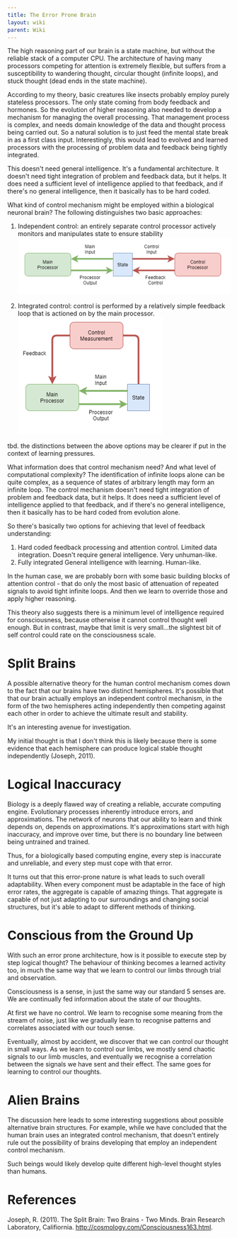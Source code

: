 ```yaml
---
title: The Error Prone Brain
layout: wiki
parent: Wiki
---
```


The high reasoning part of our brain is a state machine, but without the reliable stack of a computer CPU. The architecture of having many processors competing for attention is extremely flexible, but suffers from a susceptibility to wandering thought, circular thought (infinite loops), and stuck thought (dead ends in the state machine).

According to my theory, basic creatures like insects probably employ purely stateless processors. The only state coming from body feedback and hormones. So the evolution of higher reasoning also needed to develop a mechanism for managing the overall processing. That management process is complex, and needs domain knowledge of the data and thought process being carried out. So a natural solution is to just feed the mental state break in as a first class input. Interestingly, this would lead to evolved and learned processors with the processing of problem data and feedback being tightly integrated.

This doesn't need general intelligence. It's a fundamental architecture. It doesn't need tight integration of problem and feedback data, but it helps. It does need a sufficient level of intelligence applied to that feedback, and if there's no general intelligence, then it basically has to be hard coded.

What kind of control mechanism might be employed within a biological neuronal brain? The following distinguishes two basic approaches:

1. Independent control: an entirely separate control processor actively monitors and manipulates state to ensure stability
![independent control loop](files/A-theory-of-consciousness-independent-control.png)

2. Integrated control: control is performed by a relatively simple feedback loop that is actioned on by the main processor.
![integrated control loop](files/A-theory-of-consciousness-integrated-control.png)

tbd. the distinctions between the above options may be clearer if put in the context of learning pressures.

What information does that control mechanism need? And what level of computational complexity? The identification of infinite loops alone can be quite complex, as a sequence of states of arbitrary length may form an infinite loop. The control mechanism doesn't need tight integration of problem and feedback data, but it helps. It does need a sufficient level of intelligence applied to that feedback, and if there's no general intelligence, then it basically has to be hard coded from evolution alone.

So there's basically two options for achieving that level of feedback understanding:

1. Hard coded feedback processing and attention control. Limited data integration. Doesn't require general intelligence. Very unhuman-like.
2. Fully integrated General intelligence with learning. Human-like.

In the human case, we are probably born with some basic building blocks of attention control - that do only the most basic of attenuation of repeated signals to avoid tight infinite loops. And then we learn to override those and apply higher reasoning.

This theory also suggests there is a minimum level of intelligence required for consciousness, because otherwise it cannot control thought well enough. But in contrast, maybe that limit is very small...the slightest bit of self control could rate on the consciousness scale.

# Split Brains
A possible alternative theory for the human control mechanism comes down to the fact that our brains have two distinct hemispheres. It's possible that that our brain actually employs an independent control mechanism, in the form of the two hemispheres acting independently then competing against each other in order to achieve the ultimate result and stability.

It's an interesting avenue for investigation.

My initial thought is that I don't think this is likely because there is some evidence that each hemisphere can produce logical stable thought independently (Joseph, 2011).

# Logical Inaccuracy
Biology is a deeply flawed way of creating a reliable, accurate computing engine. Evolutionary processes inherently introduce errors, and approximations. The network of neurons that our ability to learn and think depends on, depends on approximations. It's approximations start with high inaccuracy, and improve over time, but there is no boundary line between being untrained and trained. 

Thus, for a biologically based computing engine, every step is inaccurate and unreliable, and every step must cope with that error. 

It turns out that this error-prone nature is what leads to such overall adaptability. When every component must be adaptable in the face of high error rates, the aggregate is capable of amazing things. That aggregate is capable of not just adapting to our surroundings and changing social structures, but it's able to adapt to different methods of thinking. 

# Conscious from the Ground Up
With such an error prone architecture, how is it possible to execute step by step logical thought? The behaviour of thinking becomes a learned activity too, in much the same way that we learn to control our limbs through trial and observation.

Consciousness is a sense, in just the same way our standard 5 senses are. We are continually fed information about the state of our thoughts. 

At first we have no control. We learn to recognise some meaning from the stream of noise, just like we gradually learn to recognise patterns and correlates associated with our touch sense.

Eventually, almost by accident, we discover that we can control our thought in small ways. As we learn to control our limbs, we mostly send chaotic signals to our limb muscles, and eventually we recognise a correlation between the signals we have sent and their effect. The same goes for learning to control our thoughts. 

# Alien Brains
The discussion here leads to some interesting suggestions about possible alternative brain structures. For example, while we have concluded that the human brain uses an integrated control mechanism, that doesn't entirely rule out the possibility of brains developing that employ an independent control mechanism.

Such beings would likely develop quite different high-level thought styles than humans.

# References
Joseph, R. (2011). The Split Brain: Two Brains - Two Minds. Brain Research Laboratory, Califiornia. http://cosmology.com/Consciousness163.html.